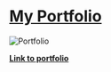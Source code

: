 # [My Portfolio](https://startbootstrap.com/template-overviews/agency/)

![Portfolio](https://i.imgur.com/nYZC9KH.png)

**[Link to portfolio](https://jacksters1111.github.io/portfolio/)**